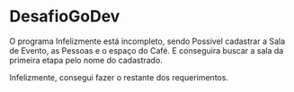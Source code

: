# DesafioGoDev

O programa Infelizmente está incompleto, sendo Possivel cadastrar a Sala de Evento, as Pessoas e o espaço do Café. E conseguira buscar a sala da primeira etapa pelo nome do cadastrado.

Infelizmente, consegui fazer o restante dos requerimentos.

